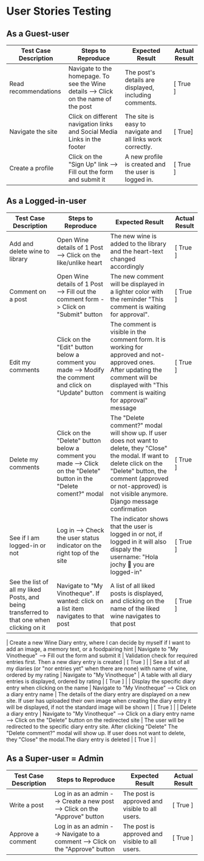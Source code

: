 
# User Stories Testing

## As a Guest-user

| Test Case Description | Steps to Reproduce | Expected Result | Actual Result |
| --------------------- | ------------------ | --------------- | ------------- |
| Read recommendations  | Navigate to the homepage. To see the Wine details --> Click on the name of the post | The post's details are displayed, including comments. | [ True ] |
| Navigate the site     | Click on different navigation links and Social Media Links in the footer| The site is easy to navigate and all links work correctly. | [  True] |
| Create a profile      | Click on the "Sign Up" link --> Fill out the form and submit it | A new profile is created and the user is logged in. | [ True ] |

## As a Logged-in-user

| Test Case Description | Steps to Reproduce | Expected Result | Actual Result |
| --------------------- | ------------------ | --------------- | ------------- |
| Add and delete wine to library   | Open Wine details of 1 Post --> Click on the like/unlike heart | The new wine is added to the library and the heart-text changed accordingly | [  True ] |
| Comment on a post     | Open Wine details of 1 Post --> Fill out the comment form -> Click on "Submit" button | The new comment will be displayed in a lighter color with the reminder "This comment is waiting for approval". | [  True ] |
| Edit my comments | Click on the "Edit" button below a comment you made --> Modify the comment and click on "Update" button | The comment is visible in the comment form. It is working for approved and not-approved ones. After updating the comment will be displayed with "This comment is waiting for approval" message | [  True ] |
| Delete my comments | Click on the "Delete" button below a comment you made --> Click on the "Delete" button in the "Delete coment?" modal | The "Delete comment?" modal will show up. If user does not want to delete, they "Close" the modal. If want to delete click on the "Delete" button, the comment (approved or not-approved) is not visible anymore. Django message confirmation | [  True ] |
| See if I am logged-in or not | Log in --> Check the user status indicator on the right top of the site | The indicator shows that the user is logged in or not, if logged in it will also dispaly the username: "Hola jochy 🍷 you are logged-in" | [ True ] |
| See the list of all my liked Posts, and being transferred to that one when clicking on it | Navigate to "My Vinotheque". If wanted: click on a list item navigates to that post | A list of all liked posts is displayed, and clicking on the name of the liked wine navigates to that post | [ True ] |

| Create a new Wine Diary entry, where I can decide by myself if I want to add an image, a memory text, or a foodpairing hint | Navigate to "My Vinotheque" --> Fill out the form and submit it | Validation check for required entries first. Then a new diary entry is created  | [ True ] |
| See a list of all my diaries (or "nor entries yet" when there are none) with name of wine, ordered by my rating | Navigate to "My Vinotheque" | A table with all diary entries is displayed, ordered by rating | [ True ] |
| Display the specific diary entry when clicking on the name | Navigate to "My Vinotheque" --> Click on a diary entry name | The details of the diary entry are displayed on a new site. If user has uploaded their own image when creating the diary entry it will be displayed, if not the standard image will be shown | [  True ] |
| Delete a diary entry | Navigate to "My Vinotheque" --> Click on a diary entry name --> Click on the "Delete" button on the redirected site | The user will be redirected to the specific diary entry site. After clicking "Delete" The "Delete comment?" modal will show up. If user does not want to delete, they "Close" the modal.The diary entry is deleted | [ True ] |

## As a Super-user = Admin

| Test Case Description | Steps to Reproduce | Expected Result | Actual Result |
| --------------------- | ------------------ | --------------- | ------------- |
| Write a post        | Log in as an admin --> Create a new post --> Click on the "Approve" button | The post is approved and visible to all users. | [  True ] |
| Approve a comment  | Log in as an admin --> Navigate to a comment --> Click on the "Approve" button | The post is approved and visible to all users. | [  True ] |